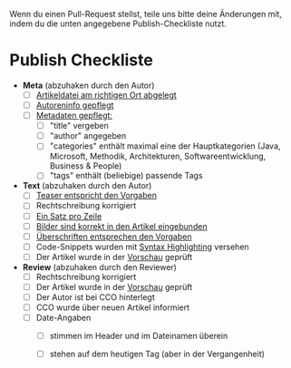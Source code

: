 Wenn du einen Pull-Request stellst, teile uns bitte deine Änderungen mit, indem du die unten angegebene Publish-Checkliste nutzt. 

# Publish Checkliste

- **Meta** (abzuhaken durch den Autor)
  - [ ] [Artikeldatei am richtigen Ort abgelegt](https://github.com/adessoAG/devblog/blob/master/examples/2017-08-10-blog-post-guide.md#dateiname-und-ablageort)
  - [ ] [Autoreninfo gepflegt](https://github.com/adessoAG/devblog/blob/master/examples/2017-08-10-blog-post-guide.md#autoren-informationen)
  - [ ] [Metadaten gepflegt:](https://github.com/adessoAG/devblog/blob/master/examples/2017-08-10-blog-post-guide.md#metadaten)
    - [ ] "title" vergeben
    - [ ] "author" angegeben
    - [ ] "categories" enthält maximal eine der Hauptkategorien (Java, Microsoft, Methodik, Architekturen, Softwareentwicklung, Business & People)
    - [ ] "tags" enthält (beliebige) passende Tags
- **Text** (abzuhaken durch den Autor)
  - [ ] [Teaser entspricht den Vorgaben](https://github.com/adessoAG/devblog/blob/master/examples/2017-08-10-blog-post-guide.md#einleitung--teaser)
  - [ ] Rechtschreibung korrigiert
  - [ ] [Ein Satz pro Zeile](https://github.com/adessoAG/devblog/blob/master/examples/2017-08-10-blog-post-guide.md#ein-satz-pro-zeile)
  - [ ] [Bilder sind korrekt in den Artikel eingebunden](https://github.com/adessoAG/devblog/blob/master/examples/2017-08-10-blog-post-guide.md#bilder)
  - [ ] [Überschriften entsprechen den Vorgaben](https://github.com/adessoAG/devblog/blob/master/examples/2017-08-10-blog-post-guide.md#%C3%9Cberschriften)
  - [ ] Code-Snippets wurden mit [Syntax Highlighting](https://github.com/adessoAG/devblog/blob/master/examples/2017-08-10-blog-post-guide.md#syntax-highlighting) versehen
  - [ ] Der Artikel wurde in der [Vorschau](https://github.com/adessoAG/devblog/blob/master/examples/2017-08-10-blog-post-guide.md#online-preview) geprüft 
- **Review** (abzuhaken durch den Reviewer)
  - [ ] Rechtschreibung korrigiert
  - [ ] Der Artikel wurde in der [Vorschau](https://github.com/adessoAG/devblog/blob/master/examples/2017-08-10-blog-post-guide.md#online-preview) geprüft 
  - [ ] Der Autor ist bei CCO hinterlegt
  - [ ] CCO wurde über neuen Artikel informiert
  - [ ] Date-Angaben 
    - [ ] stimmen im Header und im Dateinamen überein
    - [ ] stehen auf dem heutigen Tag (aber in der Vergangenheit)


